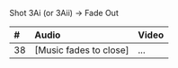 Shot 3Ai (or 3Aii) -> Fade Out

| # | Audio | Video |
|:---|:---|:---|
| 38 | [Music fades to close] | ... |
